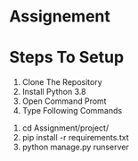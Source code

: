 # Assignement
<h1>Steps To Setup</h1>
<ol>
  <li>Clone The Repository</li>
  <li>Install Python 3.8</li>
  <li>Open Command Promt</li>
  <li>Type Following Commands</li>
</ol>
<ol>
  <li>cd Assignment/project/</li>
  <li>pip install -r requirements.txt</li>
  <li>python manage.py runserver</li>
</ol>
